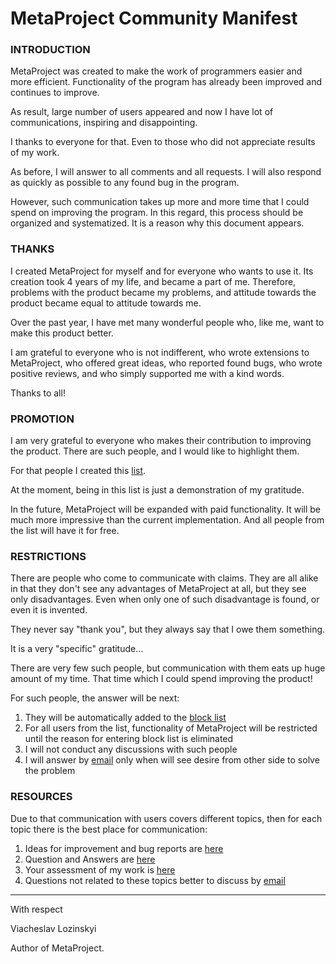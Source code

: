 # MetaProject Community Manifest


### INTRODUCTION

MetaProject was created to make the work of programmers easier and more efficient.
Functionality of the program has already been improved and continues to improve.

As result, large number of users appeared and now I have lot of communications, inspiring and disappointing.

I thanks to everyone for that.
Even to those who did not appreciate results of my work.

As before, I will answer to all comments and all requests.
I will also respond as quickly as possible to any found bug in the program.

However, such communication takes up more and more time that I could spend on improving the program.
In this regard, this process should be organized and systematized.
It is a reason why this document appears.


### THANKS

I created MetaProject for myself and for everyone who wants to use it.
Its creation took 4 years of my life, and became a part of me.
Therefore, problems with the product became my problems, and attitude towards the product became equal to attitude towards me.

Over the past year, I have met many wonderful people who, like me, want to make this product better.

I am grateful to everyone who is not indifferent, who wrote extensions to MetaProject, who offered great ideas,
who reported found bugs, who wrote positive reviews, and who simply supported me with a kind words.

Thanks to all!


### PROMOTION

I am very grateful to everyone who makes their contribution to improving the product.
There are such people, and I would like to highlight them.

For that people I created this [list](https://github.com/viacheslav-lozinskyi/MetaProject/blob/master/resource/community/Thanks.md).

At the moment, being in this list is just a demonstration of my gratitude.

In the future, MetaProject will be expanded with paid functionality.
It will be much more impressive than the current implementation.
And all people from the list will have it for free.


### RESTRICTIONS

There are people who come to communicate with claims.
They are all alike in that they don't see any advantages of MetaProject at all, but they see only disadvantages.
Even when only one of such disadvantage is found, or even it is invented.

They never say "thank you", but they always say that I owe them something.


It is a very "specific" gratitude...


There are very few such people, but communication with them eats up huge amount of my time.
That time which I could spend improving the product!


For such people, the answer will be next:

1. They will be automatically added to the [block list](https://bit.ly/metaproject-block)
2. For all users from the list, functionality of MetaProject will be restricted until the reason for entering block list is eliminated
3. I will not conduct any discussions with such people
4. I will answer by [email](mailto:viacheslav.lozinskyi@gmail.com) only when will see desire from other side to solve the problem


### RESOURCES

Due to that communication with users covers different topics, then for each topic there is the best place for communication:

1. Ideas for improvement and bug reports are [here](https://bit.ly/metaproject-issues)
2. Question and Answers are [here](http://bit.ly/metaproject-questions)
3. Your assessment of my work is [here](https://bit.ly/metaproject-raiting)
4. Questions not related to these topics better to discuss by [email](mailto:viacheslav.lozinskyi@gmail.com)


---

With respect

Viacheslav Lozinskyi

Author of MetaProject.
